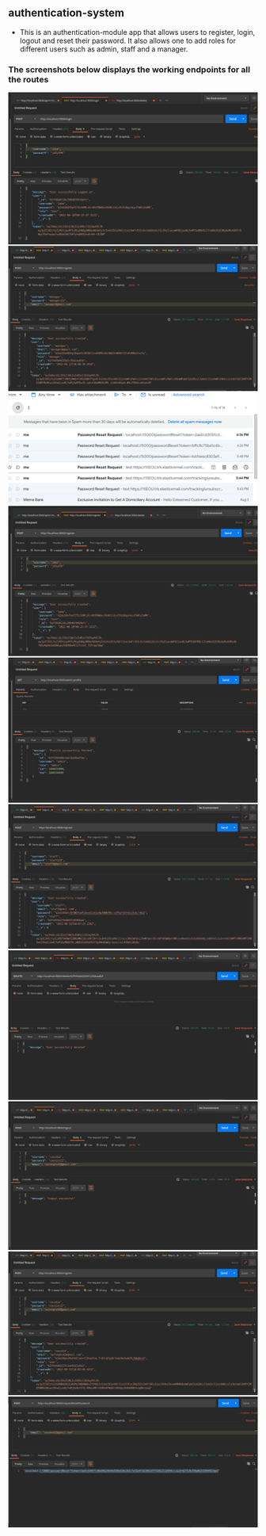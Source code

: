 ## authentication-system

- This is an authentication-module app that allows users to register, login, logout and reset their password. It also allows one to add roles for different users such as admin, staff and a manager. 

###  The screenshots below displays the working endpoints for all the routes


<img src="https://github.com/Rythae/authentication-system/blob/main/images/LOGIN%20%20ENDPOINT.png" alt="Alt text">

<img src="https://github.com/Rythae/authentication-system/blob/main/images/MANAGER%20ROLE%20SUCCESSSSSSS.png" alt="Alt text">

<img src="https://github.com/Rythae/authentication-system/blob/main/images/PasswordReset%20EMAIL.png" alt="Alt text">

<img src="https://github.com/Rythae/authentication-system/blob/main/images/REGISTER%20ENDPOINT.png" alt="Alt text">

<img src="https://github.com/Rythae/authentication-system/blob/main/images/ROLE%20ACTIONNNNNNNNNNNN.png" alt="Alt text">

<img src="https://github.com/Rythae/authentication-system/blob/main/images/STAFF%20ROLES%20SUCCESSSSSSS.png" alt="Alt text">

<img src="https://github.com/Rythae/authentication-system/blob/main/images/USER%20DELETED%20BY%20ADMINNNNNNN.png" alt="Alt text">

<img src="https://github.com/Rythae/authentication-system/blob/main/images/USER%20LOGOUT%20SUCCESSSSSSS.png" alt="Alt text">

<img src="https://github.com/Rythae/authentication-system/blob/main/images/USER%20REGISTERRRRRRRRRRRR%20.png" alt="Alt text">

<img src="https://github.com/Rythae/authentication-system/blob/main/images/REQUEST%20RESET%20PASSWORDDDDD.png" alt="Alt text">

